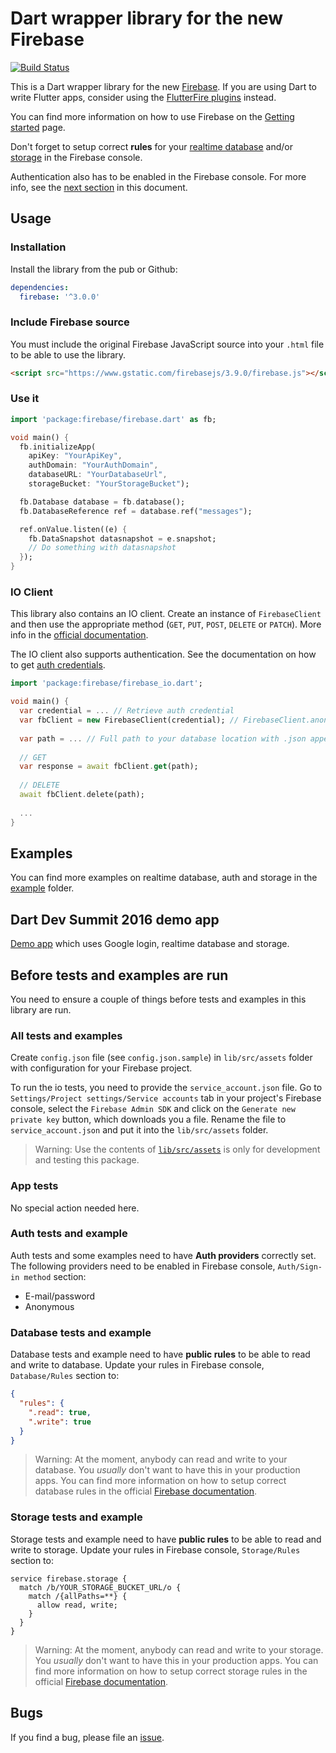 # Dart wrapper library for the new Firebase

[![Build Status](https://travis-ci.org/firebase/firebase-dart.svg?branch=master)](https://travis-ci.org/firebase/firebase-dart)

This is a Dart wrapper library for the new [Firebase](https://firebase.google.com). 
If you are using Dart to write Flutter apps, consider using the 
[FlutterFire plugins](https://github.com/flutter/plugins/blob/master/FlutterFire.md) instead.

You can find more information on how to use Firebase on the
[Getting started](https://firebase.google.com/docs/web/setup) page.

Don't forget to setup correct **rules** for your
[realtime database](https://firebase.google.com/docs/database/security/)
and/or
[storage](https://firebase.google.com/docs/storage/security/)
in the Firebase console. 

Authentication also has to be enabled in the Firebase console.
For more info, see the
[next section](https://github.com/firebase/firebase-dart#before-tests-and-examples-are-run)
in this document.

## Usage

### Installation

Install the library from the pub or Github:

```yaml
dependencies:
  firebase: '^3.0.0'
```

### Include Firebase source

You must include the original Firebase JavaScript source into your `.html` file
to be able to use the library.

```html
<script src="https://www.gstatic.com/firebasejs/3.9.0/firebase.js"></script>
```

### Use it

```dart
import 'package:firebase/firebase.dart' as fb;

void main() {
  fb.initializeApp(
    apiKey: "YourApiKey",
    authDomain: "YourAuthDomain",
    databaseURL: "YourDatabaseUrl",
    storageBucket: "YourStorageBucket");

  fb.Database database = fb.database();
  fb.DatabaseReference ref = database.ref("messages");

  ref.onValue.listen((e) {
    fb.DataSnapshot datasnapshot = e.snapshot;
    // Do something with datasnapshot
  });
}
```

### IO Client

This library also contains an IO client. Create an instance of `FirebaseClient` and then use the appropriate
method (`GET`, `PUT`, `POST`, `DELETE` or `PATCH`).
More info in the [official documentation](https://firebase.google.com/docs/reference/rest/database/).

The IO client also supports authentication. See the documentation on how to get
[auth credentials](https://firebase.google.com/docs/reference/rest/database/user-auth).

```dart
import 'package:firebase/firebase_io.dart';

void main() {
  var credential = ... // Retrieve auth credential
  var fbClient = new FirebaseClient(credential); // FirebaseClient.anonymous() is also available
  
  var path = ... // Full path to your database location with .json appended
  
  // GET
  var response = await fbClient.get(path);
  
  // DELETE
  await fbClient.delete(path);
  
  ...
}
```

## Examples

You can find more examples on realtime database, auth and storage in the
[example](https://github.com/firebase/firebase-dart/tree/master/example) folder.

## Dart Dev Summit 2016 demo app

[Demo app](https://github.com/Janamou/firebase-demo)
which uses Google login, realtime database and storage.

## Before tests and examples are run

You need to ensure a couple of things before tests and examples in this library
are run.

### All tests and examples

Create `config.json` file (see `config.json.sample`) in `lib/src/assets` folder
with configuration for your Firebase project.

To run the io tests, you need to provide the `service_account.json` file. Go to
`Settings/Project settings/Service accounts` tab in your project's Firebase
console, select the `Firebase Admin SDK` and click on the 
`Generate new private key` button, which downloads you a file.
Rename the file to `service_account.json` and put it into the `lib/src/assets`
folder.

> Warning: Use the contents of
[`lib/src/assets`](https://github.com/firebase/firebase-dart/tree/master/lib/src/assets)
is only for development and testing this package.

### App tests

No special action needed here.

### Auth tests and example

Auth tests and some examples need to have **Auth providers** correctly set.
The following providers need to be enabled in Firebase console,
`Auth/Sign-in method` section:

* E-mail/password
* Anonymous

### Database tests and example

Database tests and example need to have **public rules** to be able to read and
write to database. Update your rules in Firebase console, `Database/Rules`
section to:

```json
{
  "rules": {
    ".read": true,
    ".write": true
  }
}
```

> Warning: At the moment, anybody can read and write to your database.
You *usually* don't want to have this in your production apps.
You can find more information on how to setup correct database rules in the 
official
[Firebase documentation](https://firebase.google.com/docs/database/security/). 

### Storage tests and example

Storage tests and example need to have **public rules** to be able to read and
write to storage. Update your rules in Firebase console, `Storage/Rules` section
to:

```
service firebase.storage {
  match /b/YOUR_STORAGE_BUCKET_URL/o {
    match /{allPaths=**} {
      allow read, write;
    }
  }
}
```

> Warning: At the moment, anybody can read and write to your storage.
You *usually* don't want to have this in your production apps.
You can find more information on how to setup correct storage rules in the 
official
[Firebase documentation](https://firebase.google.com/docs/storage/security/). 


## Bugs

If you find a bug, please file an
[issue](https://github.com/firebase/firebase-dart/issues).

